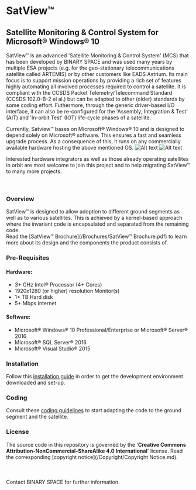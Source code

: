 # SatView™
## Satellite Monitoring &amp; Control System for Microsoft® Windows® 10

SatView™ is an advanced 'Satellite Monitoring & Control System' (MCS) that has been developed by BINARY SPACE and was used many years by multiple ESA projects (e.g. for the geo-stationary telecommunications satellite called ARTEMIS) or by other customers like EADS Astrium. Its main focus is to support mission operations by providing a rich set of features highly automating all involved processes required to control a satellite.
It is compliant with the CCSDS Packet Telemetry/Telecommand Standard (CCSDS 102.0-B-2 el al.) but can be adapted to other (older) standards by some coding effort. Futhermore, through the generic driver-based I/O interface, it can also be re-configured for the 'Assembly, Integration & Test' (AIT) and 'In-orbit Test' (IOT) life-cycle phases of a satellite.

Currently, Satview™ bases on Microsoft® Windows® 10 and is designed to depend solely on Microsoft® software. This ensures a fast and seamless upgrade process. As a consequence of this, it runs on any commercially available hardware hosting the above mentioned OS.
![Alt text](/Images/SatView™%20Desktop.png?raw=true "SatView™ Desktop")
![Alt text](/Images/SatView™%20Editor.png?raw=true "SatView™ Editor")

Interested hardware integrators as well as those already operating satellites in orbit are most welcome to join this project and to help migrating SatView™ to many more projects.
<br />  
<br />  
### Overview<br />
SatView™ is designed to allow adoption to different ground segments as well as to various satellites. This is achieved by a kernel-based approach where the invariant code is encapsulated and separated from the remaining code.<br />
Read the [SatView™ Brochure](/Brochures/SatView™ Brochure.pdf) to learn more about its design and the components the product consists of.
<br />  
### Pre-Requisites<br />
#### Hardware:
- 3+ GHz Intel® Processor (4+ Cores)
- 1920x1280 (or higher) resolution Monitor(s)
- 1+ TB Hard disk
- 5+ Mbps Internet

#### Software:
- Microsoft® Windows® 10 Professional/Enterprise or Microsoft® Server® 2016
- Microsoft® SQL Server® 2016
- Microsoft® Visual Studio® 2015

### Installation<br />
Follow this [installation guide](/Documents/Installation.md) in order to get the development environment downloaded and set-up.
<br />  
### Coding<br />
Consult these [coding guidelines](/Documents/Coding.md) to start adapting the code to the ground segment and the satellite.
<br />  
### License<br />
The source code in this repository is governed by the '**Creative Commons Attribution-NonCommercial-ShareAlike 4.0 International**' license. Read the corresponding [copyright notice](/Copyright/Copyright Notice.md).
<br />  
<br />  
Contact BINARY SPACE for further information.
